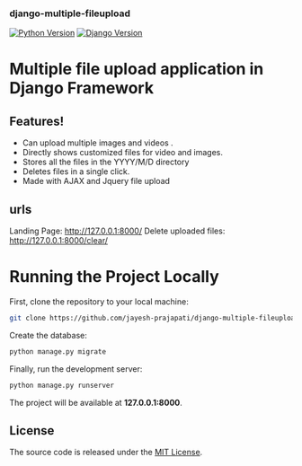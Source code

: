 ### django-multiple-fileupload


[![Python Version](https://img.shields.io/badge/python-2.7-brightgreen.svg)](https://python.org)
[![Django Version](https://img.shields.io/badge/django-1.11-brightgreen.svg)](https://djangoproject.com)

# Multiple file upload application in Django Framework
  
  
  
## Features!

  - Can upload multiple images and videos .
  - Directly shows customized files for video and images.
  - Stores all the files in the YYYY/M/D directory
  - Deletes files in a single click.
  - Made with AJAX and Jquery file upload

## urls

Landing Page:
http://127.0.0.1:8000/
Delete uploaded files:
http://127.0.0.1:8000/clear/


# Running the Project Locally

First, clone the repository to your local machine:

```bash
git clone https://github.com/jayesh-prajapati/django-multiple-fileupload.git
```


Create the database:

```bash
python manage.py migrate
```

Finally, run the development server:

```bash
python manage.py runserver
```

The project will be available at **127.0.0.1:8000**.


## License

The source code is released under the [MIT License](https://github.com/sibtc/django-multiple-user-types-example/blob/master/LICENSE).
